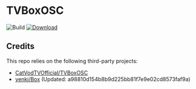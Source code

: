 # TVBoxOSC

![Build](https://shields.io/github/actions/workflow/status/yenkj/TVBox/test.yml?branch=master&logo=github&label=Build)
[![Download](https://img.shields.io/github/v/release/yenkj/TVBox?color=orange&logoColor=orange&label=Download&logo=DocuSign)](https://github.com/yenkj/TVBox/releases/latest) 

## Credits
This repo relies on the following third-party projects:
- [CatVodTVOfficial/TVBoxOSC](https://github.com/CatVodTVOffici)
- [yenkj/Box](https://github.com/yenkj/Box) (Updated: a98810d154b8b9d225bb81f7e9e02cd8573faf9a)
